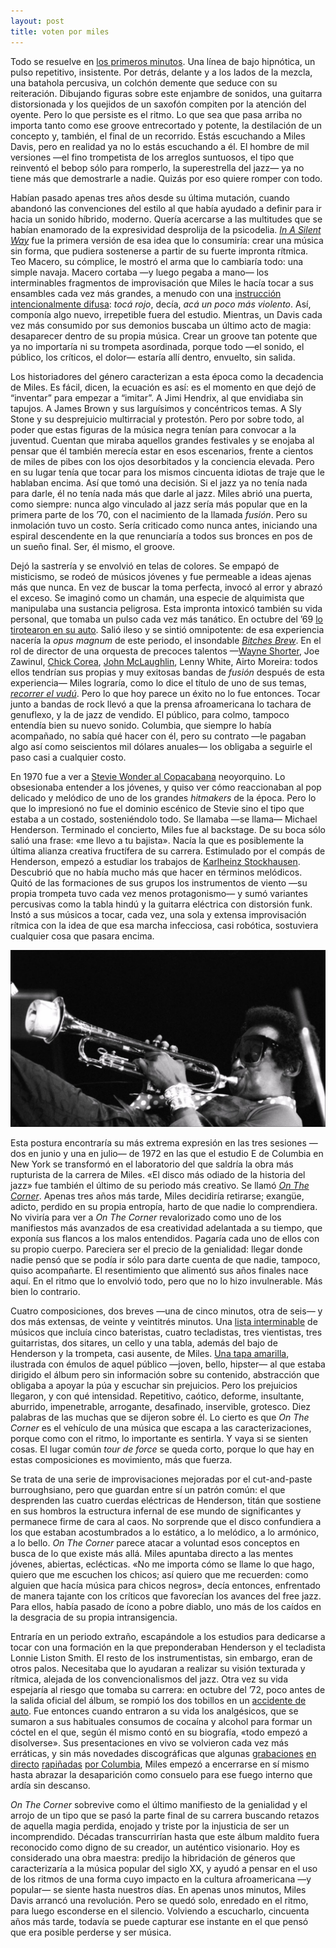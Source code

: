 ```yaml
---
layout: post
title: voten por miles
---
```


Todo se resuelve en [los primeros minutos](youtu.be/hfaR_lIV87M). Una línea de bajo hipnótica, un pulso repetitivo, insistente. Por detrás, delante y a los lados de la mezcla, una batahola percusiva, un colchón demente que seduce con su reiteración. Dibujando figuras sobre este enjambre de sonidos, una guitarra distorsionada y los quejidos de un saxofón compiten por la atención del oyente. Pero lo que persiste es el ritmo. Lo que sea que pasa arriba no importa tanto como ese groove entrecortado y potente, la destilación de un concepto y, también, el final de un recorrido. Estás escuchando a Miles Davis, pero en realidad ya no lo estás escuchando a él. El hombre de mil versiones —el fino trompetista de los arreglos suntuosos, el tipo que reinventó el bebop sólo para romperlo, la superestrella del jazz— ya no tiene más que demostrarle a nadie. Quizás por eso quiere romper con todo.

Habían pasado apenas tres años desde su última mutación, cuando abandonó las convenciones del estilo al que había ayudado a definir para ir hacia un sonido híbrido, moderno. Quería acercarse a las multitudes que se habían enamorado de la expresividad desprolija de la psicodelia. [*In A Silent Way*](milesdavis.com/albums/in-a-silent-way) fue la primera versión de esa idea que lo consumiría: crear una música sin forma, que pudiera sostenerse a partir de su fuerte impronta rítmica. Teo Macero, su cómplice, le mostró el arma que lo cambiaría todo: una simple navaja. Macero cortaba —y luego pegaba a mano— los interminables fragmentos de improvisación que Miles le hacía tocar a sus ensambles cada vez más grandes, a menudo con una [instrucción intencionalmente difusa](miles-beyond.com/images/shh.jpg): *tocá rojo*, decía, *acá un poco más violento*. Así, componía algo nuevo, irrepetible fuera del estudio. Mientras, un Davis cada vez más consumido por sus demonios buscaba un último acto de magia: desaparecer dentro de su propia música. Crear un groove tan potente que ya no importaría ni su trompeta asordinada, porque todo —el sonido, el público, los críticos, el dolor— estaría allí dentro, envuelto, sin salida.

Los historiadores del género caracterizan a esta época como la decadencia de Miles. Es fácil, dicen, la ecuación es así: es el momento en que dejó de “inventar” para empezar a “imitar”. A Jimi Hendrix, al que envidiaba sin tapujos. A James Brown y sus larguísimos y concéntricos temas. A Sly Stone y su desprejuicio multirracial y protestón. Pero por sobre todo, al poder que estas figuras de la música negra tenían para convocar a la juventud. Cuentan que miraba aquellos grandes festivales y se enojaba al pensar que él también merecía estar en esos escenarios, frente a cientos de miles de pibes con los ojos desorbitados y la conciencia elevada. Pero en su lugar tenía que tocar para los mismos cincuenta idiotas de traje que le hablaban encima. Así que tomó una decisión. Si el jazz ya no tenía nada para darle, él no tenía nada más que darle al jazz. Miles abrió una puerta, como siempre: nunca algo vinculado al jazz sería más popular que en la primera parte de los ’70, con el nacimiento de la llamada *fusión*. Pero su inmolación tuvo un costo. Sería criticado como nunca antes, iniciando una espiral descendente en la que renunciaría a todos sus bronces en pos de un sueño final. Ser, él mismo, el groove.

Dejó la sastrería y se envolvió en telas de colores. Se empapó de misticismo, se rodeó de músicos jóvenes y fue permeable a ideas ajenas más que nunca. En vez de buscar la toma perfecta, invocó al error y abrazó el exceso. Se imaginó como un chamán, una especie de alquimista que manipulaba una sustancia peligrosa. Esta impronta intoxicó también su vida personal, que tomaba un pulso cada vez más tanático. En octubre del ’69 [lo tirotearon en su auto](somethingelsereviews.com/2019/10/10/miles-davis-shot-1969/). Salió ileso y se sintió omnipotente: de esa experiencia nacería la *opus magnum* de este periodo, el insondable [*Bitches Brew*](milesdavis.com/albums/bitches-brew). En el rol de director de una orquesta de precoces talentos —[Wayne Shorter](youtube.com/playlist?list=PLl1PJ_urV8x2Z5gH5uR1Xmt08NslTngCJ), Joe Zawinul, [Chick Corea](youtube.com/playlist?list=PLUW6ezYtKfdQC7aVvQLpNO85xQE2luyXa), [John McLaughlin](dvdmzk.blogspot.com/2007/10/mahavishnu-orchestra-inner-mounting.html), Lenny White, Airto Moreira: todos ellos tendrían sus propias y muy exitosas bandas de *fusión* después de esta experiencia— Miles lograría, como lo dice el título de uno de sus temas, [*recorrer el vudú*](youtu.be/53g1RxfbrcA). Pero lo que hoy parece un éxito no lo fue entonces. Tocar junto a bandas de rock llevó a que la prensa afroamericana lo tachara de genuflexo, y la de jazz de vendido. El público, para colmo, tampoco entendía bien su nuevo sonido. Columbia, que siempre lo había acompañado, no sabía qué hacer con él, pero su contrato —le pagaban algo así como seiscientos mil dólares anuales— los obligaba a seguirle el paso casi a cualquier costo.

En 1970 fue a ver a [Stevie Wonder al Copacabana](nytimes.com/1970/04/12/archives/pop-stevies-a-teenage-wonder.html) neoyorquino. Lo obsesionaba entender a los jóvenes, y quiso ver cómo reaccionaban al pop delicado y melódico de uno de los grandes *hitmakers* de la época. Pero lo que lo impresionó no fue el dominio escénico de Stevie sino el tipo que estaba a un costado, sosteniéndolo todo. Se llamaba —se llama— Michael Henderson. Terminado el concierto, Miles fue al backstage. De su boca sólo salió una frase: «me llevo a tu bajista». Nacía la que es posiblemente la última alianza creativa fructífera de su carrera. Estimulado por el compás de Henderson, empezó a estudiar los trabajos de [Karlheinz Stockhausen](youtu.be/odbvoUqq3EA). Descubrió que no había mucho más que hacer en términos melódicos. Quitó de las formaciones de sus grupos los instrumentos de viento —su propia trompeta tuvo cada vez menos protagonismo— y sumó variantes percusivas como la tabla hindú y la guitarra eléctrica con distorsión funk. Instó a sus músicos a tocar, cada vez, una sola y extensa improvisación rítmica con la idea de que esa marcha infecciosa, casi robótica, sostuviera cualquier cosa que pasara encima.

![alt text](https://raw.githubusercontent.com/irigoin/irigoin.github.io/master/images/miles.jpg)

Esta postura encontraría su más extrema expresión en las tres sesiones —dos en junio y una en julio— de 1972 en las que el estudio E de Columbia en New York se transformó en el laboratorio del que saldría la obra más rupturista de la carrera de Miles. «El disco más odiado de la historia del jazz» fue también el último de su periodo más creativo. Se llamó [*On The Corner*](milesdavis.com/albums/on-the-corner). Apenas tres años más tarde, Miles decidiría retirarse; exangüe, adicto, perdido en su propia entropía, harto de que nadie lo comprendiera. No viviría para ver a *On The Corner* revalorizado como uno de los manifiestos más avanzados de esa creatividad adelantada a su tiempo, que exponía sus flancos a los malos entendidos. Pagaría cada uno de ellos con su propio cuerpo. Pareciera ser el precio de la genialidad: llegar donde nadie pensó que se podía ir sólo para darte cuenta de que nadie, tampoco, quiso acompañarte. El resentimiento que alimentó sus años finales nace aquí. En el ritmo que lo envolvió todo, pero que no lo hizo invulnerable. Más bien lo contrario.

Cuatro composiciones, dos breves —una de cinco minutos, otra de seis— y dos más extensas, de veinte y veintitrés minutos. Una [lista interminable](miles-beyond.com/images/otc1.jpg) de músicos que incluía cinco bateristas, cuatro tecladistas, tres vientistas, tres guitarristas, dos sitares, un cello y una tabla, además del bajo de Henderson y la trompeta, casi ausente, de Miles. [Una tapa amarilla](p191.p3.n0.cdn.getcloudapp.com/items/yAu1QmQ9/bdeda61f-11f4-4e8d-94e5-54c083182a93.jpg), ilustrada con émulos de aquel público —joven, bello, hipster— al que estaba dirigido el álbum pero sin información sobre su contenido, abstracción que obligaba a apoyar la púa y escuchar sin prejuicios. Pero los prejuicios llegaron, y con qué intensidad. Repetitivo, caótico, deforme, insultante, aburrido, impenetrable, arrogante, desafinado, inservible, grotesco. Diez palabras de las muchas que se dijeron sobre él. Lo cierto es que *On The Corner* es el vehículo de una música que escapa a las caracterizaciones, porque como con el ritmo, lo importante es sentirla. Y vaya si se sienten cosas. El lugar común *tour de force* se queda corto, porque lo que hay en estas composiciones es movimiento, más que fuerza.

Se trata de una serie de improvisaciones mejoradas por el cut-and-paste burroughsiano, pero que guardan entre sí un patrón común: el que desprenden las cuatro cuerdas eléctricas de Henderson, titán que sostiene en sus hombros la estructura infernal de ese mundo de significantes y permanece firme de cara al caos. No sorprende que el disco confundiera a los que estaban acostumbrados a lo estático, a lo melódico, a lo armónico, a lo bello. *On The Corner* parece atacar a voluntad esos conceptos en busca de lo que existe más allá. Miles apuntaba directo a las mentes jóvenes, abiertas, eclécticas. «No me importa cómo se llame lo que hago, quiero que me escuchen los chicos; así quiero que me recuerden: como alguien que hacía música para chicos negros», decía entonces, enfrentado de manera tajante con los críticos que favorecían los avances del free jazz. Para ellos, había pasado de ícono a pobre diablo, uno más de los caídos en la desgracia de su propia intransigencia.

Entraría en un periodo extraño, escapándole a los estudios para dedicarse a tocar con una formación en la que preponderaban Henderson y el tecladista Lonnie Liston Smith. El resto de los instrumentistas, sin embargo, eran de otros palos. Necesitaba que lo ayudaran a realizar su visión texturada y rítmica, alejada de los convencionalismos del jazz. Otra vez su vida espejaría al riesgo que tomaba su carrera: en octubre del ’72, poco antes de la salida oficial del álbum, se rompió los dos tobillos en un [accidente de auto](facebook.com/photo.php?fbid=403076283062964&set=a.142537405783521.14499.142273435809918). Fue entonces cuando entraron a su vida los analgésicos, que se sumaron a sus habituales consumos de cocaína y alcohol para formar un cóctel en el que, según él mismo contó en su biografía, «todo empezó a disolverse». Sus presentaciones en vivo se volvieron cada vez más erráticas, y sin más novedades discográficas que algunas [grabaciones](milesdavis.com/albums/black-beauty-miles-davis-at-fillmore-west) [en directo](milesdavis.com/albums/miles-davis-in-concert-live-at-philharmonic-hall) [rapiñadas](milesdavis.com/albums/agharta) [por Columbia](milesdavis.com/albums/pangaea), Miles empezó a encerrarse en sí mismo hasta abrazar la desaparición como consuelo para ese fuego interno que ardía sin descanso.

*On The Corner* sobrevive como el último manifiesto de la genialidad y el arrojo de un tipo que se pasó la parte final de su carrera buscando retazos de aquella magia perdida, enojado y triste por la injusticia de ser un incomprendido. Décadas transcurrirían hasta que este álbum maldito fuera reconocido como digno de su creador, un auténtico visionario. Hoy es considerado una obra maestra: predijo la hibridación de géneros que caracterizaría a la música popular del siglo XX, y ayudó a pensar en el uso de los ritmos de una forma cuyo impacto en la cultura afroamericana —y popular— se siente hasta nuestros días. En apenas unos minutos, Miles Davis arrancó una revolución. Pero se quedó solo, enredado en el ritmo, para luego esconderse en el silencio. Volviendo a escucharlo, cincuenta años más tarde, todavía se puede capturar ese instante en el que pensó que era posible perderse y ser música.

